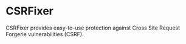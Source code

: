 CSRFixer
========

CSRFixer provides easy-to-use protection against Cross Site Request Forgerie vulnerabilities (CSRF).